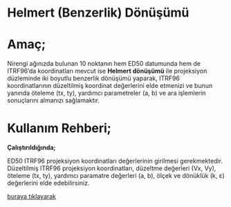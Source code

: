 # Helmert (Benzerlik) Dönüşümü

**Amaç;**
=========

Nirengi ağınızda bulunan 10 noktanın hem ED50 datumunda hem de ITRF96’da koordinatları mevcut ise **Helmert dönüşümü** ile projeksiyon düzleminde iki boyutlu benzerlik dönüşümü yaparak, ITRF96 koordinatlarının düzeltilmiş koordinat değerlerini elde etmenizi ve bunun yanında öteleme (tx, ty), yardımcı parametreler (a, b) ve ara işlemlerin sonuçlarını almanızı sağlamaktır.

**Kullanım Rehberi;**
=====================

**Çalıştırıldığında;**

ED50 ITRF96 projeksiyon koordinatları değerlerinin girilmesi gerekmektedir. Düzeltilmiş ITRF96 projeksiyon koordinatları, düzeltme değerleri (Vx, Vy), öteleme (tx, ty), yardımcı paramatre değerleri (a, b), ölçek ve dönüklük (k, ε) değerlerini elde edebilirsiniz.




<a href="https://muhendiskoyu.github.io/C-Cpp-gelistirme-ortamlari" target="_blank">buraya tıklayarak</a>
